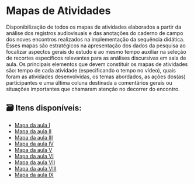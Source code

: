 # Mapas de Atividades

Disponibilização de todos os mapas de atividades elaborados a partir da análise dos registros 
audiovisuais e das anotações do caderno de campo dos noves encontros realizados na implementação 
da sequência didática. Esses mapas são estratégicos na apresentação dos dados da pesquisa ao focalizar
aspectos gerais do estudo e ao mesmo tempo auxiliar na seleção de recortes específicos relevantes para 
as análises discursivas em sala de aula. Os principais elementos que devem constituir os mapas de atividades 
são: tempo de cada atividade (especificando o tempo no vídeo), quais foram as atividades desenvolvidas, os temas 
abordados, as ações dos(as) participantes e uma última coluna destinada a comentários gerais ou situações importantes 
que chamaram atenção no decorrer do encontro.

## 🗃️ Itens disponíveis:

- [Mapa da aula I](mapa1.md) 
- [Mapa da aula II](mapa2.md) 
- [Mapa da aula III](mapa3.md)
- [Mapa da aula IV](mapa4.md) 
- [Mapa da aula V](mapa5.md) 
- [Mapa da aula VI](mapa6.md)
- [Mapa da aula VII](mapa7.md)
- [Mapa da aula VIII](mapa8.md)
- [Mapa da aula IX](mapa9.md)